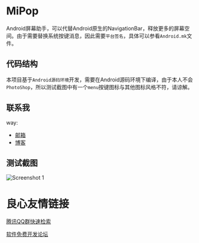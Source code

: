 # MiPop
Android屏幕助手，可以代替Android原生的NavigationBar，释放更多的屏幕空间。由于需要替换系统按键消息，因此需要`平台签名`，具体可以参看`Android.mk`文件。

## 代码结构
本项目基于`Android源码环境`开发，需要在Android源码环境下编译，由于本人不会`PhotoShop`，所以测试截图中有一个`menu`按键图标与其他图标风格不符，请谅解。

## 联系我

way:
  * [邮箱](mailto:way.ping.li@gmail.com "给我发邮件")
  * [博客](http://blog.csdn.net/way_ping_li "CSDN博客")


## 测试截图

![Screenshot 1](https://raw.githubusercontent.com/way1989/Mipop/master/screenshot/1.gif "Screenshot 1")




 # 良心友情链接

[腾讯QQ群快速检索](http://u.720life.cn/s/8cf73f7c)

[软件免费开发论坛](http://u.720life.cn/s/bbb01dc0)
